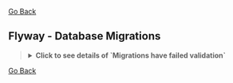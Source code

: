 [Go Back](../README.md)

## Flyway - Database Migrations



<blockquote>
<details>
    <summary><strong>Click to see details of `Migrations have failed validation`</strong></summary>

### Unresolved dependency

`mvn clean spring-boot:run` can fail errors such as `Validate failed: Migrations have failed validation` if the previous
run of `mvn clean spring-boot:run` had resulted in failed migrations, as `flyway` would have made an entry in the
`flyway_schema_history;` db table.

And then we see the following error when we run the `mvn clean spring-boot:run` command next time.

<blockquote>
<details>
    <summary><strong>Click here for errors</strong></summary>

```exception
ERROR org.springframework.boot.SpringApplication.reportFailure - Application run failed
org.springframework.beans.factory.BeanCreationException: Error creating bean with name 'flywayInitializer' defined 
in class path resource [org/springframework/boot/autoconfigure/flyway/FlywayAutoConfiguration$FlywayConfiguration.class]: 
Validate failed: Migrations have failed validation
Detected failed migration to version 001 (create baseline).
Please remove any half-completed changes then run repair to fix the schema history.

Caused by: org.flywaydb.core.api.exception.FlywayValidateException: Validate failed: Migrations have failed validation
Detected failed migration to version 001 (create baseline).
Please remove any half-completed changes then run repair to fix the schema history.
```

</details>
</blockquote>

### Fix

`flyway` clearly telling us to repair the failed migrations in the logs. There are few ways to handle this issue,
including both the manual and automated solutions. But let's focus on the automated solution for now 
using `flyway callbacks` as we don't want manual intervention. 

We could consider an approach to automatically clean the failed entries from the `flyway_schema_history` after a 
failed migration. For this purpose, we can use the `afterMigrateError` Flyway callback.

Let's first create the SQL callback file `db/callback/afterMigrateError__repair.sql`:

```sql
DELETE FROM flyway_schema_history WHERE success=false;
```

This will automatically remove any failed entry from the Flyway state history, whenever a migration error occurs.

But to make `flyway` find and execute this script, we have to add it to the path like below:

```properties
spring.flyway.locations=classpath:db/migration,classpath:db/callback
```

Although it can be added to some existing properties file, but, we'll add it to a new 
`application-flyway-callback.properties` and activate this new `flyway-callbacl` spring profile.

`flyway-callback` spring profile should be activated only when the `flyway` spring profile is also activated.

</details>
</blockquote>



[Go Back](../README.md)
